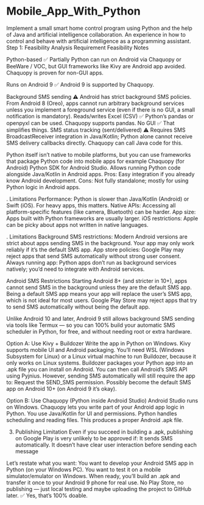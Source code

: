 # Mobile_App_With_Python
Implement a small smart home control program using Python and the help of Java and artificial intelligence collaboration. An experience in how to control and behave with artificial intelligence as a programming assistant.<br/>
Step 1: Feasibility Analysis
Requirement	                Feasibility	        Notes

Python-based 	            ✅ Partially	      Python can run on Android via Chaquopy or BeeWare / VOC, but GUI frameworks like Kivy are 
Android app                                     avoided. Chaquopy is proven for non-GUI apps.

Runs on Android 9	        ✅                 Android 9 is supported by Chaquopy.

Background SMS sending	⚠️	Android has strict background SMS policies. From Android 8 (Oreo), apps cannot run arbitrary background services unless you implement a foreground service (even if there is no GUI, a small notification is mandatory).
Reads/writes Excel (CSV)	✅	Python’s pandas or openpyxl can be used. Chaquopy supports pandas.
No GUI	✅	That simplifies things.
SMS status tracking (sent/delivered)	⚠️	Requires SMS BroadcastReceiver integration in Java/Kotlin; Python alone cannot receive SMS delivery callbacks directly. Chaquopy can call Java code for this.

Python itself isn’t native to mobile platforms, but you can use frameworks that package Python code into mobile apps for example 
Chaquopy (for Android)
Python SDK for Android Studio.
Allows running Python code alongside Java/Kotlin in Android apps.
Pros: Easy integration if you already know Android development.
Cons: Not fully standalone; mostly for using Python logic in Android apps.

. Limitations
Performance: Python is slower than Java/Kotlin (Android) or Swift (iOS). For heavy apps, this matters.
Native APIs: Accessing all platform-specific features (like camera, Bluetooth) can be harder.
App size: Apps built with Python frameworks are usually larger.
iOS restrictions: Apple can be picky about apps not written in native languages.


. Limitations
Background SMS restrictions: Modern Android versions are strict about apps sending SMS in the background. Your app may only work reliably if it’s the default SMS app.
App store policies: Google Play may reject apps that send SMS automatically without strong user consent.
Always running app: Python apps don’t run as background services natively; you’d need to integrate with Android services.

Android SMS Restrictions
Starting Android 8+ (and stricter in 10+), apps cannot send SMS in the background unless they are the default SMS app.
Being a default SMS app means your app will replace the user’s SMS app, which is not ideal for most users.
Google Play Store may reject apps that try to send SMS automatically without being the default app.

Unlike Android 10 and later, Android 9 still allows background SMS sending via tools like Termux — so you can 100% build your automatic SMS scheduler in Python, for free, and without needing root or extra hardware.

Option A: Use Kivy + Buildozer
Write the app in Python on Windows.
Kivy supports mobile UI and Android packaging.
You’ll need WSL (Windows Subsystem for Linux) or a Linux virtual machine to run Buildozer, because it only works on Linux systems.
Buildozer packages your Python app into an .apk file you can install on Android.
You can then call Android’s SMS API using Pyjnius.
However, sending SMS automatically will still require the app to:
Request the SEND_SMS permission.
Possibly become the default SMS app on Android 10+ (on Android 9 it’s okay).

Option B: Use Chaquopy (Python inside Android Studio)
Android Studio runs on Windows.
Chaquopy lets you write part of your Android app logic in Python.
You use Java/Kotlin for UI and permissions.
Python handles scheduling and reading files.
This produces a proper Android .apk file.

3. Publishing Limitation
Even if you succeed in building a .apk, publishing on Google Play is very unlikely to be approved if:
It sends SMS automatically.
It doesn’t have clear user interaction before sending each message

Let’s restate what you want:
You want to develop your Android SMS app in Python (on your Windows PC).
You want to test it on a mobile simulator/emulator on Windows.
When ready, you’ll build an .apk and transfer it once to your Android 9 phone for real use.
No Play Store, no publishing — just local testing and maybe uploading the project to GitHub later.
✅ Yes, that’s 100% doable.

